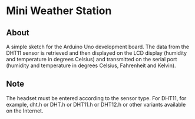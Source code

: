 # Mini Weather Station

## About

A simple sketch for the Arduino Uno development board.
The data from the DHT11 sensor is retrieved and then displayed on the LCD display (humidity and temperature in degrees Celsius) and transmitted on the serial port (humidity and temperature in degrees Celsius, Fahrenheit and Kelvin).

## Note

The headset must be entered according to the sensor type. For DHT11, for example, dht.h or DHT.h or DHT11.h or DHT12.h or other variants available on the Internet.




